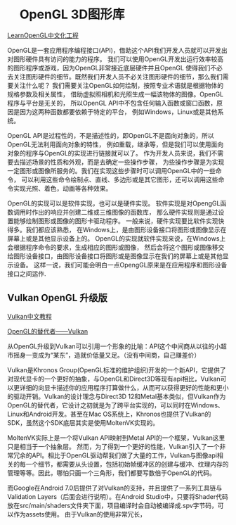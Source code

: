 # 　OpenGL 3D图形库

[LearnOpenGL中文化工程](https://github.com/Ewenwan/LearnOpenGL-CN)

OpenGL是一套应用程序编程接口(API)，借助这个API我们开发人员就可以开发出对图形硬件具有访问的能力的程序。
我们可以使用OpenGL开发出运行效率较高的图形程序或游戏，因为OpenGL非常接近底层硬件并且OpenGL
使得我们不必去关注图形硬件的细节。既然我们开发人员不必关注图形硬件的细节，那么我们需要关注什么呢？
我们需要关注OpenGL如何绘制，按照专业术语就是根据物体的规格参数及相关属性，
借助虚拟照相机和光照生成一幅该物体的图像。OpenGL程序与平台是无关的，
所以OpenGL API中不包含任何输入函数或窗口函数，原因是因为这两种函数都要依赖于特定的平台，
例如Windows，Linux或是其他系统。

OpenGL API是过程性的，不是描述性的，即OpenGL不是面向对象的，所以OpenGL无法利用面向对象的特性，
例如重载，继承等，但是我们可以使用面向对象的程序与OpenGL的实现进行链接就可以了。
作为开发人员来说，我们不需要去描述场景的性质和外观，而是去确定一些操作步骤，
为些操作步骤是为实现一定图形或图像所服务的。我们在实现这些步骤时可以调用OpenGL中的一些命令，
可以利用这些命令绘制点、直线、多边形或是其它图形，还可以调用这些命令实现光照、着色，动画等各种效果。

OpenGL的实现可以是软件实现，也可以是硬件实现。
软件实现是对OpengGL函数调用时作出的响应并创建二维或三维图像的函数库，
那么硬件实现则是通过设置能够绘制图形或图像的图形卡驱动程序。
一般来说，硬件实现要比软件实现快得多。我们都应该熟悉，
在Windows上，是由图形设备接口将图形或图像显示在屏幕上或是其他显示设备上的。
OpenGL的实现就软件实现来说，在Windows上会根据程序命令的要求，生成相应的图形或图像，
然后会将这个图形或图像移交给图形设备接口，由图形设备接口将图形或是图像显示在我们的屏幕上或是其他显示设备。
这样一说，我们可能会明白一点OpengGL原来是在应用程序和图形设备接口之间运作.

## Vulkan OpenGL 升级版
[Vulkan中文教程 ](https://github.com/Ewenwan/VulkanTutorialCN)

[OpenGL的替代者——Vulkan](https://blog.csdn.net/jxt1234and2010/article/details/53440644)

从OpenGL升级到Vulkan可以引用一个形象的比喻：API这个中间商从以往的小超市摇身一变成为“某东”，造就价低量又足。（没有中间商，自己赚差价）

Vulkan是Khronos Group(OpenGL标准的维护组织)开发的一个新API，它提供了对现代显卡的一个更好的抽象，与OpenGL和Direct3D等现有api相比，Vulkan可以更详细的向显卡描述你的应用程序打算做什么，从而可以获得更好的性能和更小的驱动开销。Vulkan的设计理念与Direct3D 12和Metal基本类似，但Vulkan作为OpenGL的替代者，它设计之初就是为了跨平台实现的，可以同时在Windows、Linux和Android开发。甚至在Mac OS系统上，Khronos也提供了Vulkan的SDK，虽然这个SDK底层其实是使用MoltenVK实现的。

MoltenVK实际上是一个将Vulkan API映射到Metal API的一个框架，Vulkan这里只是相当于一个抽象层。
然而，为了得到一个更好的性能，Vulkan引入了一个非常冗余的API。相比于OpenGL驱动帮我们做了大量的工作，Vulkan与图像api相关的每一个细节，都需要从头设置，包括初始帧缓冲区的创建与缓冲、纹理内存的管理等等。因此，哪怕只画一个三角形，我们都要写数倍于OpenGL的代码。

而Google在Android 7.0后提供了对Vulkan的支持，并且提供了一系列工具链与Validation Layers（后面会进行说明）。在Android Studio中，只要将Shader代码放在src/main/shaders文件夹下面，项目编译时会自动被编译成.spv字节码，可以作为assets使用。
由于Vulkan的使用非常冗长，

